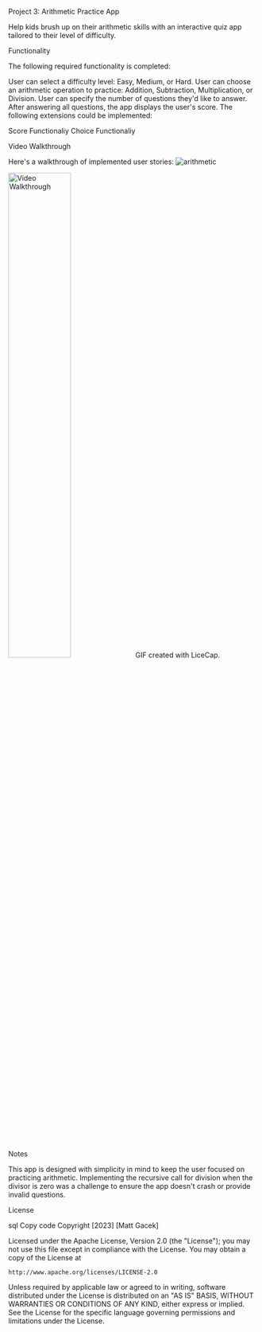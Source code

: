 Project 3: Arithmetic Practice App

Help kids brush up on their arithmetic skills with an interactive quiz app tailored to their level of difficulty.

Functionality

The following required functionality is completed:

 User can select a difficulty level: Easy, Medium, or Hard.
 User can choose an arithmetic operation to practice: Addition, Subtraction, Multiplication, or Division.
 User can specify the number of questions they'd like to answer.
 After answering all questions, the app displays the user's score.
The following extensions could be implemented:

Score Functionaliy
Choice Functionaliy

Video Walkthrough

Here's a walkthrough of implemented user stories:
![arithmetic](https://github.com/magacek/ArithmeticGame/assets/70607808/057f50e2-b96b-4bf0-8f65-4a9da90b02c4)


<img src='walkthrough.gif' title='Video Walkthrough' width='50%' alt='Video Walkthrough' />
GIF created with LiceCap.

Notes

This app is designed with simplicity in mind to keep the user focused on practicing arithmetic. Implementing the recursive call for division when the divisor is zero was a challenge to ensure the app doesn't crash or provide invalid questions.

License

sql
Copy code
Copyright [2023] [Matt Gacek]

Licensed under the Apache License, Version 2.0 (the "License");
you may not use this file except in compliance with the License.
You may obtain a copy of the License at

    http://www.apache.org/licenses/LICENSE-2.0

Unless required by applicable law or agreed to in writing, software
distributed under the License is distributed on an "AS IS" BASIS,
WITHOUT WARRANTIES OR CONDITIONS OF ANY KIND, either express or implied.
See the License for the specific language governing permissions and
limitations under the License.
